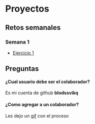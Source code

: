 # Proyectos

## Retos semanales

### Semana 1

- [Ejercicio 1](/retos_semanales/semana1/ejercicio1/README.md)

## Preguntas

#### ¿Cual usuario debe ser el colaborador?

Es mi cuenta de github **blodssvikq**

#### ¿Como agregar a un colaborador?

Les dejo un [gif](/media/collaborator.gif) con el proceso
